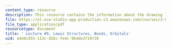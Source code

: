 ```yaml
---
content_type: resource
description: This resource contains the information about the drawing lewis structures.
file: https://ol-ocw-studio-app-production.s3.amazonaws.com/courses/3-091sc-introduction-to-solid-state-chemistry-fall-2010/a4e0cd55113cd2bcfe4c9b4de3719739_MIT3_091SCF09_lec9.pdf
file_type: application/pdf
resourcetype: Document
title: ' Lecture #9, Lewis Structures, Bonds, Orbitals'
uid: a4e0cd55-113c-d2bc-fe4c-9b4de3719739
---
```

